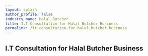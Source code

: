 ```yaml
---
layout: splash 
author_profile: false 
industry_name: Halal Butcher
title: I.T Consultation for Halal Butcher Business
permalink: /it-consultation-for-halal-butcher-business
---
```


## I.T Consultation for Halal Butcher Business